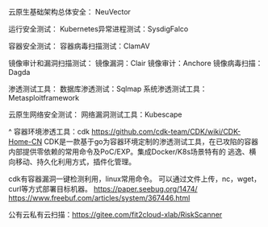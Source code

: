云原生基础架构总体安全：
NeuVector

运行安全测试：
Kubernetes异常进程测试：SysdigFalco

容器安全测试：
容器病毒扫描测试：ClamAV

镜像审计和漏洞扫描测试：
镜像漏洞：Clair
镜像审计：Anchore
镜像病毒扫描：Dagda

渗透测试工具：
数据库渗透测试：Sqlmap
系统渗透测试工具：Metasploitframework

云原生网络安全测试：
网络漏洞测试工具：Kubescape


^
容器环境渗透工具：cdk
<https://github.com/cdk-team/CDK/wiki/CDK-Home-CN>
CDK是一款基于go为容器环境定制的渗透测试工具，在已攻陷的容器内部提供零依赖的常用命令及PoC/EXP。集成Docker/K8s场景特有的 逃逸、横向移动、持久化利用方式，插件化管理。

cdk有容器漏洞一键检测利用，linux常用命令。
可以通过文件上传，nc，wget，curl等方式部署目标机器。
<https://paper.seebug.org/1474/>
<https://www.freebuf.com/articles/system/367446.html>

公有云私有云扫描：<https://gitee.com/fit2cloud-xlab/RiskScanner>